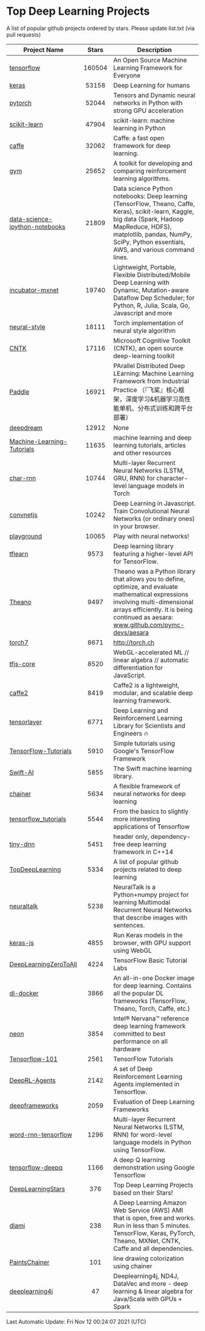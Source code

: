 # Top Deep Learning Projects
A list of popular github projects ordered by stars.
Please update list.txt (via pull requests)

|Project Name| Stars | Description |
| ---------- |:-----:| ----------- |
| [tensorflow](https://github.com/tensorflow/tensorflow) | 160504 | An Open Source Machine Learning Framework for Everyone |
| [keras](https://github.com/keras-team/keras) | 53158 | Deep Learning for humans |
| [pytorch](https://github.com/pytorch/pytorch) | 52044 | Tensors and Dynamic neural networks in Python with strong GPU acceleration |
| [scikit-learn](https://github.com/scikit-learn/scikit-learn) | 47904 | scikit-learn: machine learning in Python |
| [caffe](https://github.com/BVLC/caffe) | 32062 | Caffe: a fast open framework for deep learning. |
| [gym](https://github.com/openai/gym) | 25652 | A toolkit for developing and comparing reinforcement learning algorithms. |
| [data-science-ipython-notebooks](https://github.com/donnemartin/data-science-ipython-notebooks) | 21809 | Data science Python notebooks: Deep learning (TensorFlow, Theano, Caffe, Keras), scikit-learn, Kaggle, big data (Spark, Hadoop MapReduce, HDFS), matplotlib, pandas, NumPy, SciPy, Python essentials, AWS, and various command lines. |
| [incubator-mxnet](https://github.com/apache/incubator-mxnet) | 19740 | Lightweight, Portable, Flexible Distributed/Mobile Deep Learning with Dynamic, Mutation-aware Dataflow Dep Scheduler; for Python, R, Julia, Scala, Go, Javascript and more |
| [neural-style](https://github.com/jcjohnson/neural-style) | 18111 | Torch implementation of neural style algorithm |
| [CNTK](https://github.com/microsoft/CNTK) | 17116 | Microsoft Cognitive Toolkit (CNTK), an open source deep-learning toolkit |
| [Paddle](https://github.com/PaddlePaddle/Paddle) | 16921 | PArallel Distributed Deep LEarning: Machine Learning Framework from Industrial Practice （『飞桨』核心框架，深度学习&机器学习高性能单机、分布式训练和跨平台部署） |
| [deepdream](https://github.com/google/deepdream) | 12912 | None |
| [Machine-Learning-Tutorials](https://github.com/ujjwalkarn/Machine-Learning-Tutorials) | 11635 | machine learning and deep learning tutorials, articles and other resources  |
| [char-rnn](https://github.com/karpathy/char-rnn) | 10744 | Multi-layer Recurrent Neural Networks (LSTM, GRU, RNN) for character-level language models in Torch |
| [convnetjs](https://github.com/karpathy/convnetjs) | 10242 | Deep Learning in Javascript. Train Convolutional Neural Networks (or ordinary ones) in your browser. |
| [playground](https://github.com/tensorflow/playground) | 10065 | Play with neural networks! |
| [tflearn](https://github.com/tflearn/tflearn) | 9573 | Deep learning library featuring a higher-level API for TensorFlow. |
| [Theano](https://github.com/Theano/Theano) | 9497 | Theano was a Python library that allows you to define, optimize, and evaluate mathematical expressions involving multi-dimensional arrays efficiently. It is being continued as aesara: www.github.com/pymc-devs/aesara |
| [torch7](https://github.com/torch/torch7) | 8671 | http://torch.ch |
| [tfjs-core](https://github.com/tensorflow/tfjs-core) | 8520 | WebGL-accelerated ML // linear algebra // automatic differentiation for JavaScript. |
| [caffe2](https://github.com/facebookarchive/caffe2) | 8419 | Caffe2 is a lightweight, modular, and scalable deep learning framework. |
| [tensorlayer](https://github.com/tensorlayer/tensorlayer) | 6771 | Deep Learning and Reinforcement Learning Library for Scientists and Engineers 🔥 |
| [TensorFlow-Tutorials](https://github.com/nlintz/TensorFlow-Tutorials) | 5910 | Simple tutorials using Google's TensorFlow Framework |
| [Swift-AI](https://github.com/Swift-AI/Swift-AI) | 5855 | The Swift machine learning library. |
| [chainer](https://github.com/chainer/chainer) | 5634 | A flexible framework of neural networks for deep learning |
| [tensorflow_tutorials](https://github.com/pkmital/tensorflow_tutorials) | 5544 | From the basics to slightly more interesting applications of Tensorflow |
| [tiny-dnn](https://github.com/tiny-dnn/tiny-dnn) | 5451 | header only, dependency-free deep learning framework in C++14 |
| [TopDeepLearning](https://github.com/aymericdamien/TopDeepLearning) | 5334 | A list of popular github projects related to deep learning |
| [neuraltalk](https://github.com/karpathy/neuraltalk) | 5238 | NeuralTalk is a Python+numpy project for learning Multimodal Recurrent Neural Networks that describe images with sentences. |
| [keras-js](https://github.com/transcranial/keras-js) | 4855 | Run Keras models in the browser, with GPU support using WebGL |
| [DeepLearningZeroToAll](https://github.com/hunkim/DeepLearningZeroToAll) | 4224 | TensorFlow Basic Tutorial Labs |
| [dl-docker](https://github.com/floydhub/dl-docker) | 3866 | An all-in-one Docker image for deep learning. Contains all the popular DL frameworks (TensorFlow, Theano, Torch, Caffe, etc.) |
| [neon](https://github.com/NervanaSystems/neon) | 3854 | Intel® Nervana™ reference deep learning framework committed to best performance on all hardware |
| [Tensorflow-101](https://github.com/sjchoi86/Tensorflow-101) | 2561 | TensorFlow Tutorials |
| [DeepRL-Agents](https://github.com/awjuliani/DeepRL-Agents) | 2142 | A set of Deep Reinforcement Learning Agents implemented in Tensorflow. |
| [deepframeworks](https://github.com/zer0n/deepframeworks) | 2059 | Evaluation of Deep Learning Frameworks |
| [word-rnn-tensorflow](https://github.com/hunkim/word-rnn-tensorflow) | 1296 | Multi-layer Recurrent Neural Networks (LSTM, RNN) for word-level language models in Python using TensorFlow. |
| [tensorflow-deepq](https://github.com/siemanko/tensorflow-deepq) | 1166 | A deep Q learning demonstration using Google Tensorflow |
| [DeepLearningStars](https://github.com/hunkim/DeepLearningStars) | 376 | Top Deep Learning Projects based on their Stars! |
| [dlami](https://github.com/ritchieng/dlami) | 238 | A Deep Learning Amazon Web Service (AWS) AMI that is open, free and works. Run in less than 5 minutes. TensorFlow, Keras, PyTorch, Theano, MXNet, CNTK, Caffe and all dependencies. |
| [PaintsChainer](https://github.com/taizan/PaintsChainer) | 101 | line drawing colorization using chainer |
| [deeplearning4j](https://github.com/deeplearning4j/deeplearning4j) | 47 | Deeplearning4j, ND4J, DataVec and more - deep learning & linear algebra for Java/Scala with GPUs + Spark |

Last Automatic Update: Fri Nov 12 00:24:07 2021 (UTC)
